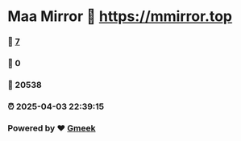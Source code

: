 # Maa Mirror :link: https://mmirror.top 
### :page_facing_up: [7](https://mmirror.top/tag.html) 
### :speech_balloon: 0 
### :hibiscus: 20538 
### :alarm_clock: 2025-04-03 22:39:15 
### Powered by :heart: [Gmeek](https://github.com/Meekdai/Gmeek)

